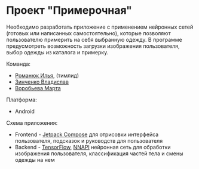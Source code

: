 # Проект "Примерочная"

Необходимо разработать приложение с применением нейронных сетей (готовых или написанных самостоятельно), которые позволяют пользователю примерить на себя выбранную одежду. В программе предусмотреть возможность загрузки изображения пользователя, выбор одежды из каталога и примерку.

Команда:
* [Романюк Илья](https://github.com/ilyss01), (тимлид)
* [Зинченко Владислав](https://github.com/The-best13)
* [Воробьева Марта](https://github.com/marrtta)

Платформа:
* Android 

Схема приложения:
* Frontend - [Jetpack Compose](https://developer.android.com/jetpack/compose) для отрисовки интерфейса пользователя, подсказок и руководств для пользователя
* Backend - [TensorFlow](https://www.tensorflow.org/lite/android), [NNAPI](https://developer.android.com/ndk/guides/neuralnetworks/) нейронная сеть для обработки изображения пользователя, классификация частей тела и смены одежды на нем
